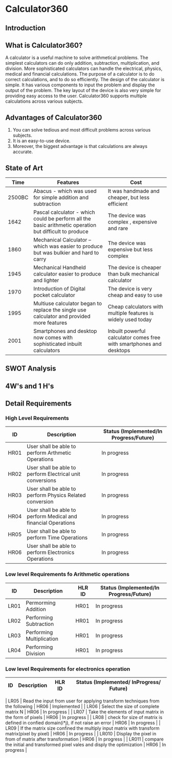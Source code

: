 # Calculator360

## Introduction
## What is Calculator360?
A calculator is a useful machine to solve arithmetical problems. The simplest calculators can do only addition, subtraction, multiplication, and division. More sophisticated calculators can handle the electrical, physics, medical and financial calculations. The purpose of a calculator is to do correct calculations, and to do so efficiently. The design of the calculator is simple. It has various components to input the problem and display the output of the problem. The key layout of the device is also very simple for providing easy access to the user. Calculator360 supports multiple calculations across various subjects.
## Advantages of Calculator360
1. You can solve tedious and most difficult problems across various subjects.
2. It is an easy-to-use device.
3. Moreover, the biggest advantage is that calculations are always accurate.



## State of Art
|   Time        |   Features |      Cost   |
| ---------------|------------|-------------|
|  2500BC       | Abacus - which was used for simple addition and subtraction|It was handmade and cheaper, but less efficient  |                                       
|  1642         | Pascal calculator - which could be perform all the basic arithmetic operation but difficult to produce | The device was complex , expensive and rare |
|  1860         | Mechanical Calculator – which was easier to produce but was bulkier and hard to carry | The device was expensive but less complex |
|  1945         | Mechanical Handheld calculator easier to produce and lighter  | The device is cheaper than bulk mechanical calculator|
|  1970         |  Introduction of Digital pocket calculator  | The device is very cheap and easy to use|
|  1995         | Multiuse calculator began to replace the single use calculator and provided more features | Cheap calculators with multiple features is widely used today|
|  2001         | Smartphones and desktop now comes with sophisticated inbuilt calculators |  Inbuilt powerful calculator comes free with smartphones and desktops |

## SWOT Analysis

## 4W's and 1 H's

## Detail Requirements
### High Level Requirements 
| ID | Description | Status (Implemented/In Progress/Future) | 
| ----- | ----- | ---------|
| HR01 | User shall be able to perform Arthmetic Operations |In progress | 
| HR02 | User shall be able to perform Electrical unit conversions | In progress |
| HR03 | User shall be able to perform Physics Related conversion | In progress |
| HR04 | User shall be able to perform Medical and financial Operations | In progress|
| HR05 | User shall be able to perform Time Operations |In progress | 
| HR06 | User shall be able to perform  Electronics Operations |In progress| 

### Low level Requirements fo Arithmetic operations
| ID | Description | HLR ID | Status (Implemented/In Progress/Future) |
| ------ | --------- | ------ | ----- |
| LR01 | Permorming Addition | HR01 |  In progress  |
| LR02 | Performing Subtraction | HR01 |  In progress |
| LR03 | Performing Multiplication | HR01 |  In progress  |
| LR04 | Performing Division | HR01 |  In progress  |

### Low level Requirements for electronics operation

| ID     | Description                                                                                          | HLR ID     | Status (Implemented/ InProgress/ Future) |
| ------ | ---------------------------------------------------------------------------------------------------- | ---------- | ---------------------------------------- |

| LR05   | Read the input from user for applying transform techniques from the following                        | HR06       |        Implemented                              |
| LR06   | Select the size of complete matrix N                                                                 | HR06       |        In progress                              |
| LR07   | Take the elements of input matrix in the form of pixels                                              | HR06       |        In progress                              |
| LR08   | check for size of matrix is defined in confied domain(i*j), if not raise an error                    | HR06       |        In progress                              |
| LR09   | If the matrix size confined the multiply input matrix with transform matrix(pixel by pixel)          | HR06       |        In progress                              |
| LR010   | Display the pixel in from of matrix after transformation                                            | HR06       |        In progress                              |
| LR011   | compare the initial and transformed pixel vales and disply the optimization                         | HR06       |        In progress                              | 
